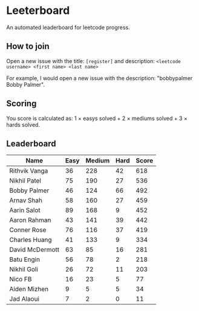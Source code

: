 # Leeterboard

An automated leaderboard for leetcode progress.

## How to join

Open a new issue with the title: `[register]` and description:
`<leetcode username> <first name> <last name>`

For example, I would open a new issue with the description: "bobbypalmer Bobby Palmer".

## Scoring

You score is calculated as:
1 $\times$ easys solved + 2 $\times$ mediums solved + 3 $\times$ hards solved.

## Leaderboard
| Name | Easy | Medium | Hard | Score |
| --- | --- | --- | --- | --- |
| Rithvik Vanga | 36 | 228 | 42 | 618 |
| Nikhil Patel | 75 | 190 | 27 | 536 |
| Bobby Palmer | 46 | 124 | 66 | 492 |
| Arnav Shah | 58 | 160 | 27 | 459 |
| Aarin Salot | 89 | 168 | 9 | 452 |
| Aaron Rahman | 43 | 141 | 39 | 442 |
| Conner Rose | 76 | 116 | 37 | 419 |
| Charles Huang | 41 | 133 | 9 | 334 |
| David McDermott | 63 | 85 | 16 | 281 |
| Batu Engin | 56 | 78 | 2 | 218 |
| Nikhil Goli | 26 | 72 | 11 | 203 |
| Nico FB | 16 | 23 | 5 | 77 |
| Aiden Mizhen | 9 | 5 | 5 | 34 |
| Jad Alaoui | 7 | 2 | 0 | 11 |
